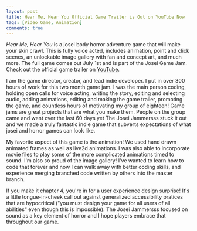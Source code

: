 ```yaml
---
layout: post
title: Hear Me, Hear You Official Game Trailer is Out on YouTube Now
tags: [Video Game, Animation]
comments: true
---
```

_Hear Me, Hear You_ is a josei body horror adventure game that will make your skin crawl. This is fully voice acted, includes animation, point and click scenes, an unlockable image gallery with fan and concept art, and much more. The full game comes out July 1st and is part of the Josei Game Jam. Check out the official game trailer on [YouTube](https://youtu.be/5-RIchn6tIo).

I am the game director, creator, and lead indie developer. I put in over 300 hours of work for this two month game jam. I was the main person coding, holding open calls for voice acting, writing the story, editing and selecting audio, adding animations, editing and making the game trailer, promoting the game, and countless hours of motivating my group of eighteen! Game jams are great projects that are what you make them. People on the group came and went over the last 60 days yet The Josei Jammersss stuck it out and we made a truly fantastic indie game that subverts expectations of what josei and horror games can look like. 

My favorite aspect of this game is the animation! We used hand drawn animated frames as well as live2d animations. I was also able to incorporate movie files to play some of the more complicated animations timed to sound. I'm also so proud of the image gallery! I've wanted to learn how to code that forever and now I can walk away with better coding skills, and experience merging branched code written by others into the master branch.

If you make it chapter 4, you're in for a user experience design surprise! It's a little tongue-in-cheek call out against generalized accessibility pratices that are hypocritical ("you must design your game for all users of all abilities" even though this is impossible). The Josei Jammersss focused on sound as a key element of horror and I hope players embrace that throughout our game. 
